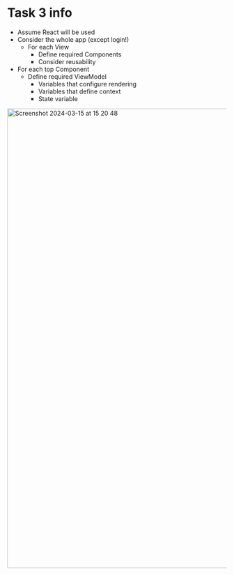 # Task 3 info
- Assume React will be used 
- Consider the whole app (except login!)
  - For each View
    - Define required Components
    - Consider reusability
- For each top Component
  - Define required ViewModel
    - Variables that configure rendering
    - Variables that define context
    - State variable

<img width="1055" alt="Screenshot 2024-03-15 at 15 20 48" src="https://github.com/tildtr/aw-project/assets/91137221/eb1c6a1f-5479-4aad-9971-4a84f88a171e">
